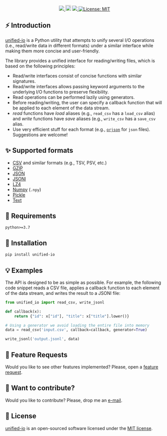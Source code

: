 <p align="center">
  <!-- Python -->
  <a href="https://www.python.org" alt="Python">
      <img src="https://badges.aleen42.com/src/python.svg" />
  </a>
  <!-- Version -->
  <a href="https://badge.fury.io/py/unified-io"><img src="https://badge.fury.io/py/unified-io.svg" alt="PyPI version" height="18"></a>
  <!-- Black -->
  <a href="https://github.com/psf/black" alt="Code style: black">
      <img src="https://img.shields.io/badge/code%20style-black-000000.svg" />
  </a>
  <!-- License -->
  <a href="https://lbesson.mit-license.org/"><img src="https://img.shields.io/badge/License-MIT-blue.svg" alt="License: MIT"></a>
  </a>
</p>

## ⚡️ Introduction

[unified-io](https://github.com/AmenRa/unified-io) is a Python utility that attempts to unify several I/O operations (i.e., read/write data in different formats) under a similar interface while making them more concise and user-friendly.

The library provides a unified interface for reading/writing files, which is based on the following principles:  

- Read/write interfaces consist of concise functions with similar signatures.  
- Read/write interfaces allows passing keyword arguments to the underlying I/O functions to preserve flexibility.  
- Read operations can be performed lazily using generators.  
- Before reading/writing, the user can specify a callback function that will be applied to each element of the data stream.  
- _read_ functions have _load_ aliases (e.g., `read_csv` has a `load_csv` alias) and _write_ functions have _save_ aliases (e.g., `write_csv` has a `save_csv` alias.  
- Use very efficient stuff for each format (e.g., [`orjson`](https://github.com/ijl/orjson) for `json` files). Suggestions are welcome!

## ✨ Supported formats

- [CSV](https://en.wikipedia.org/wiki/Comma-separated_values) and similar formats (e.g., TSV, PSV, etc.)
- [GZIP](https://en.wikipedia.org/wiki/Gzip)
- [JSON](https://en.wikipedia.org/wiki/JSON)
- [JSONl](https://jsonlines.org)
- [LZ4](https://en.wikipedia.org/wiki/LZ4_(compression_algorithm))
- [Numpy](https://numpy.org) (`.npy`)
- [Pickle](https://docs.python.org/3/library/pickle.html)
- [Text](https://en.wikipedia.org/wiki/Text_file)

## 🔌 Requirements
```
python>=3.7
```

## 💾 Installation
```bash
pip install unified-io
```

## 💡 Examples

The API is designed to be as simple as possible. For example, the following code snippet reads a CSV file, applies a callback function to each element of the data stream, and writes the result to a JSONl file:
```python
from unified_io import read_csv, write_jsonl

def callback(x):
    return {"id": x["id"], "title": x["title"].lower()}

# Using a generator we avoid loading the entire file into memory
data = read_csv('input.csv', callback=callback, generator=True)

write_jsonl('output.jsonl', data)
```

## 🎁 Feature Requests
Would you like to see other features implemented? Please, open a [feature request](https://github.com/AmenRa/unified-io/issues/new?assignees=&labels=enhancement&template=feature_request.md&title=%5BFeature+Request%5D+title).


## 🤘 Want to contribute?
Would you like to contribute? Please, drop me an [e-mail](mailto:elias.bssn@gmail.com?subject=[GitHub]%20unified-io).


## 📄 License
[unified-io](https://github.com/AmenRa/unified-io) is an open-sourced software licensed under the [MIT license](LICENSE).